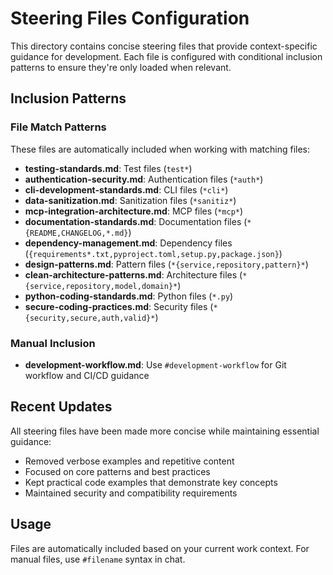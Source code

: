 # Steering Files Configuration

This directory contains concise steering files that provide context-specific guidance for development. Each file is configured with conditional inclusion patterns to ensure they're only loaded when relevant.

## Inclusion Patterns

### File Match Patterns
These files are automatically included when working with matching files:

- **testing-standards.md**: Test files (`test*`)
- **authentication-security.md**: Authentication files (`*auth*`)
- **cli-development-standards.md**: CLI files (`*cli*`)
- **data-sanitization.md**: Sanitization files (`*sanitiz*`)
- **mcp-integration-architecture.md**: MCP files (`*mcp*`)
- **documentation-standards.md**: Documentation files (`*{README,CHANGELOG,*.md}`)
- **dependency-management.md**: Dependency files (`{requirements*.txt,pyproject.toml,setup.py,package.json}`)
- **design-patterns.md**: Pattern files (`*{service,repository,pattern}*`)
- **clean-architecture-patterns.md**: Architecture files (`*{service,repository,model,domain}*`)
- **python-coding-standards.md**: Python files (`*.py`)
- **secure-coding-practices.md**: Security files (`*{security,secure,auth,valid}*`)

### Manual Inclusion
- **development-workflow.md**: Use `#development-workflow` for Git workflow and CI/CD guidance

## Recent Updates

All steering files have been made more concise while maintaining essential guidance:
- Removed verbose examples and repetitive content
- Focused on core patterns and best practices
- Kept practical code examples that demonstrate key concepts
- Maintained security and compatibility requirements

## Usage

Files are automatically included based on your current work context. For manual files, use `#filename` syntax in chat.